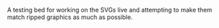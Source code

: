 
A testing bed for working on the SVGs live and attempting to make them match ripped graphics as much as possible.